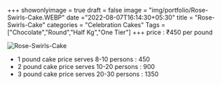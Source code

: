 +++
showonlyimage = true
draft = false
image = "img/portfolio/Rose-Swirls-Cake.WEBP"
date ="2022-08-07T16:14:30+05:30"
title = "Rose-Swirls-Cake"
categories = "Celebration Cakes"
Tags = ["Chocolate","Round","Half Kg","One Tier"]
+++
price : ₹450 per pound
<!--more-->
![Rose-Swirls-Cake](/img/portfolio/Rose-Swirls-Cake.WEBP)
* 1 pound cake price serves 8-10 persons : 450
* 2 pound cake price serves 10-20 persons : 900
* 3 pound cake price serves 20-30 persons : 1350
